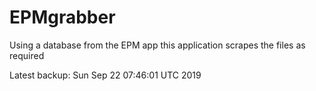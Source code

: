 # EPMgrabber
Using a database from the EPM app this application scrapes the files as required


Latest backup: Sun Sep 22 07:46:01 UTC 2019
